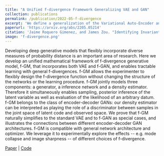 ```yaml
---
title: "A Unified f-divergence Framework Generalizing VAE and GAN"
collection: publications
permalink: /publication/2022-05-f-divergence
excerpt: 'We define a generalization of the Variational Auto-Encoder and Generative Adversarial network by redefining the loss through f-divergences.'
paperurl: 'https://arxiv.org/abs/2205.05214'
citation: 'Jaime Roquero Gimenez, and James Zou. "Identifying Invariant Factors Across Multiple Environments with KL Regression." ArXiv pre-print. Accepted at ISIT 2022.'
image: 'f-divergence.png'
---
```


Developing deep generative models that flexibly incorporate diverse measures of probability distance is an important area of research. Here we develop an unified mathematical framework of f-divergence generative model, f-GM, that incorporates both VAE and f-GAN, and enables tractable learning with general f-divergences. f-GM allows the experimenter to flexibly design the f-divergence function without changing the structure of the networks or the learning procedure. f-GM jointly models three components: a generator, a inference network and a density estimator. Therefore it simultaneously enables sampling, posterior inference of the latent variable as well as evaluation of the likelihood of an arbitrary datum. f-GM belongs to the class of encoder-decoder GANs: our density estimator can be interpreted as playing the role of a discriminator between samples in the joint space of latent code and observed space. We prove that f-GM naturally simplifies to the standard VAE and to f-GAN as special cases, and illustrates the connections between different encoder-decoder GAN architectures. f-GM is compatible with general network architecture and optimizer. We leverage it to experimentally explore the effects -- e.g. mode collapse and image sharpness -- of different choices of f-divergence.

[Paper](https://arxiv.org/abs/2205.05214) \| [Code](https://github.com/jroquerogimenez/Code_DGM)


